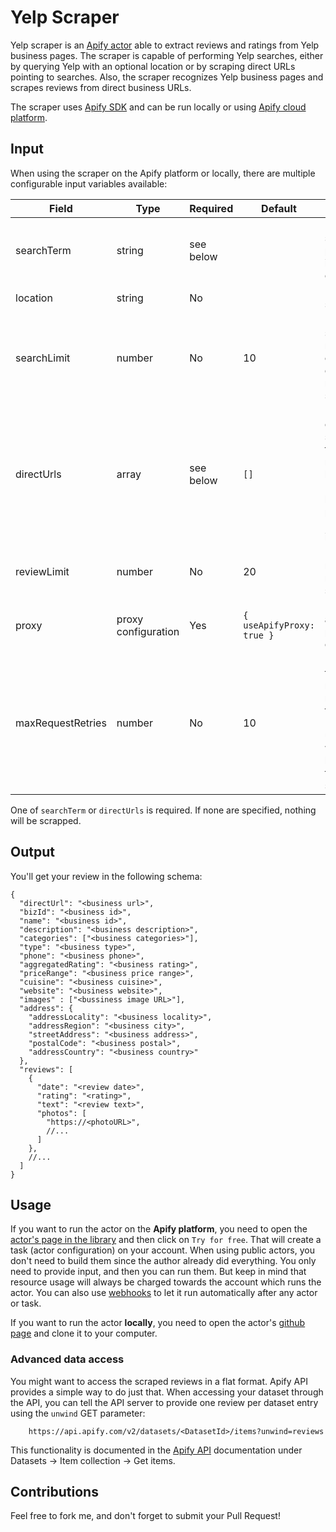 Yelp Scraper
============

Yelp scraper is an [Apify actor](https://apify.com/actors) able to extract reviews and ratings from Yelp business pages.
The scraper is capable of performing Yelp searches, either by querying Yelp with an optional location or by scraping
direct URLs pointing to searches. Also, the scraper recognizes Yelp business pages and scrapes reviews from
direct business URLs.

The scraper uses [Apify SDK](https://sdk.apify.com/) and can be run locally or using
[Apify cloud platform](https://apify.com).

## Input

When using the scraper on the Apify platform or locally, there are multiple configurable input variables available:

| Field | Type | Required | Default | Description |
| ----- | ---- | -------- | ------- | ----------- |
| searchTerm | string | see below | | Used for searching particular item, service, or business. |
| location | string | No | | Location to search. |
| searchLimit | number | No | 10 | Number of search results to crawl from each search results page specified. |
| directUrls | array | see below | `[]` | Predefined collection of string URLs to scrape review. Can be search URLs or business pages, other URLs will be ignored. |
| reviewLimit | number | No | 20 | Minimum number of reviews to scrape. |
| proxy | proxy configuration | Yes | `{ useApifyProxy: true }` | Proxy groups and other proxy related configuration. |
| maxRequestRetries | number | No | 10 | How many times a failed request is retried before thrown away. Requests usually failed when blocked by the target site.

One of `searchTerm` or `directUrls` is required. If none are specified, nothing will be scrapped.

## Output

You'll get your review in the following schema:

```jsonc
{
  "directUrl": "<business url>",
  "bizId": "<business id>",
  "name": "<business id>",
  "description": "<business description>",
  "categories": ["<business categories>"],
  "type": "<business type>",
  "phone": "<business phone>",
  "aggregatedRating": "<business rating>",
  "priceRange": "<business price range>",
  "cuisine": "<business cuisine>",
  "website": "<business website>",
  "images" : ["<bussiness image URL>"],
  "address": {
    "addressLocality": "<business locality>",
    "addressRegion": "<business city>",
    "streetAddress": "<business address>",
    "postalCode": "<business postal>",
    "addressCountry": "<business country>"
  },
  "reviews": [
    {
      "date": "<review date>",
      "rating": "<rating>",
      "text": "<review text>",
      "photos": [
        "https://<photoURL>",
        //...
      ]
    },
    //...
  ]
}
```

## Usage

If you want to run the actor on the **Apify platform**, you need to open the
[actor's page in the library](https://apify.com/yin/apify-yelp) and then click on `Try for free`. That will
create a task (actor configuration) on your account. When using public actors, you don't need to build them since
the author already did everything. You only need to provide input, and then you can run them. But keep in mind that
resource usage will always be charged towards the account which runs the actor. You can also use [webhooks](https://docs.apify.com/webhooks)
to let it run automatically after any actor or task.

If you want to run the actor **locally**, you need to open the actor's [github page](https://github.com/yin/apify-yelp)
and clone it to your computer.

### Advanced data access

You might want to access the scraped reviews in a flat format. Apify API provides a simple way to do just that.
When accessing your dataset through the API, you can tell the API server to provide one review per dataset entry using
the `unwind` GET parameter:

```
    https://api.apify.com/v2/datasets/<DatasetId>/items?unwind=reviews
```

This functionality is documented in the [Apify API](https://docs.apify.com/api/v2#/reference/datasets/item-collection/get-items)
documentation under Datasets -> Item collection -> Get items.

## Contributions

Feel free to fork me, and don't forget to submit your Pull Request!
